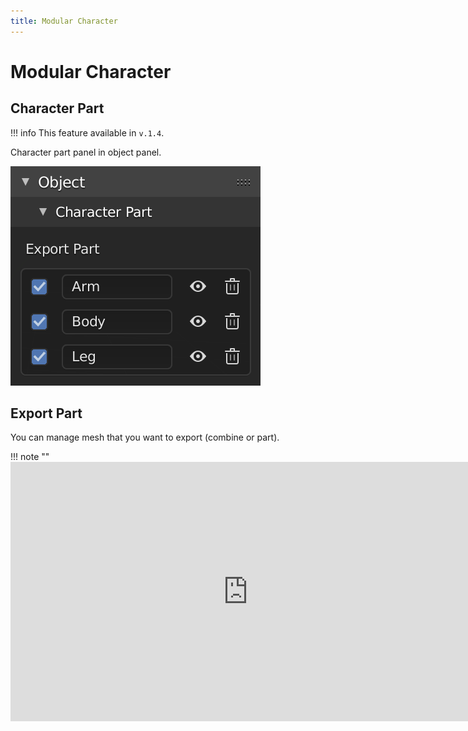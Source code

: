 ```yaml
---
title: Modular Character
---
```


# Modular Character

## Character Part

!!! info
    This feature available in `v.1.4`.

Character part panel in object panel.

![Character Part Panel](../img/character-part.png "Character Part Panel")

## Export Part

You can manage mesh that you want to export (combine or part).

!!! note ""
    <iframe width="760" height="415" src="https://www.youtube.com/embed/5S-JYsETBBY" frameborder="0" allow="accelerometer; autoplay; encrypted-media; gyroscope; picture-in-picture" allowfullscreen></iframe>